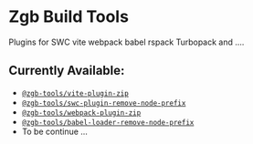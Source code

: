 # Zgb Build Tools
Plugins for SWC vite webpack babel rspack Turbopack and ....

## Currently Available:

- [`@zgb-tools/vite-plugin-zip`](packages/vite-plugins/zip/)
- [`@zgb-tools/swc-plugin-remove-node-prefix`](packages/swc-plugins/remove-node-prefix/)
- [`@zgb-tools/webpack-plugin-zip`](packages/webpack-plugins/zip/)
- [`@zgb-tools/babel-loader-remove-node-prefix`](packages/babel-loaders/remove-node-prefix/)
- To be continue ...

